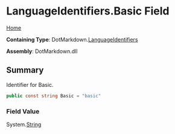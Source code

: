 <a name="_top"></a>

# LanguageIdentifiers\.Basic Field

[Home](../../../README.md#_top)

**Containing Type**: DotMarkdown\.[LanguageIdentifiers](../README.md#_top)

**Assembly**: DotMarkdown\.dll

## Summary

Identifier for Basic\.

```csharp
public const string Basic = "basic"
```

### Field Value

System\.[String](https://docs.microsoft.com/en-us/dotnet/api/system.string)